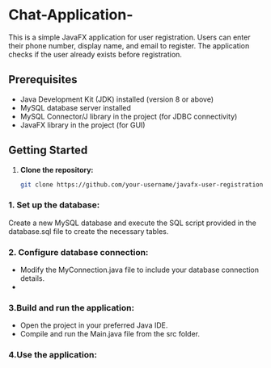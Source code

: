 # Chat-Application-

This is a simple JavaFX application for user registration. Users can enter their phone number, display name, and email to register. The application checks if the user already exists before registration.

## Prerequisites

- Java Development Kit (JDK) installed (version 8 or above)
- MySQL database server installed
- MySQL Connector/J library in the project (for JDBC connectivity)
- JavaFX library in the project (for GUI)

## Getting Started

1. **Clone the repository:**
   ```bash
   git clone https://github.com/your-username/javafx-user-registration.git
   ```
### 1. Set up the database:
Create a new MySQL database and execute the SQL script provided in the database.sql file to create the necessary tables.

### 2. Configure database connection:
- Modify the MyConnection.java file to include your database connection details.
- 
### 3.Build and run the application:
- Open the project in your preferred Java IDE.
- Compile and run the Main.java file from the src folder.
  
### 4.Use the application:

   
